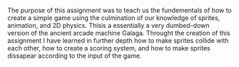 The purpose of this assignment was to teach us the fundementals of how to create a simple game using the culmination of our knowledge of sprites, animation, and 2D physics. Thisis a essentially a very dumbed-down version of the ancient arcade machine Galaga. Throught the creation of this assignment I have learned in further depth how to make sprites collide with each other, how to create a scoring system, and how to make sprites dissapear according to the input of the game. 